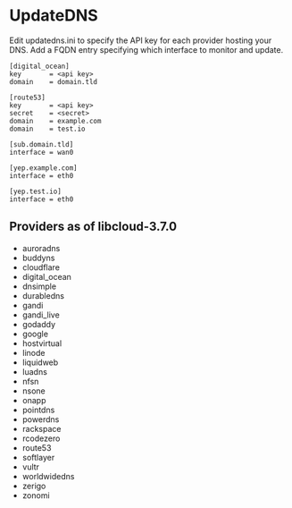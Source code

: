 UpdateDNS
=========

Edit updatedns.ini to specify the API key for each provider hosting your DNS.
Add a FQDN entry specifying which interface to monitor and update.

	[digital_ocean]
	key       = <api key>
	domain    = domain.tld

	[route53]
	key       = <api key>
	secret    = <secret>
	domain    = example.com
	domain    = test.io

	[sub.domain.tld]
	interface = wan0

	[yep.example.com]
	interface = eth0

	[yep.test.io]
	interface = eth0


Providers as of libcloud-3.7.0
------------------------------
* auroradns
* buddyns
* cloudflare
* digital_ocean
* dnsimple
* durabledns
* gandi
* gandi_live
* godaddy
* google
* hostvirtual
* linode
* liquidweb
* luadns
* nfsn
* nsone
* onapp
* pointdns
* powerdns
* rackspace
* rcodezero
* route53
* softlayer
* vultr
* worldwidedns
* zerigo
* zonomi
